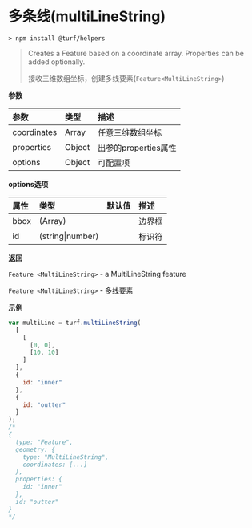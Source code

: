 # 多条线(multiLineString)

```
> npm install @turf/helpers
```

> Creates a Feature based on a coordinate array. Properties can be added optionally.
> 
> 接收三维数组坐标，创建多线要素(`Feature<MultiLineString>`)



**参数**

| 参数        | 类型   | 描述                 |
| :---------- | :----- | :------------------- |
| coordinates | Array  | 任意三维数组坐标     |
| properties  | Object | 出参的properties属性 |
| options     | Object | 可配置项             |

**options选项**

| 属性 | 类型             | 默认值 | 描述   |
| :--- | :--------------- | :----- | :----- |
| bbox | (Array)          |        | 边界框 |
| id   | (string\|number) |        | 标识符 |

**返回**

`Feature <MultiLineString>` - a MultiLineString feature

`Feature <MultiLineString>` - 多线要素

**示例**

```js
var multiLine = turf.multiLineString(
  [
    [
      [0, 0],
      [10, 10]
    ]
  ],
  {
    id: "inner"
  },
  {
    id: "outter"
  }
);
/*
{
  type: "Feature",
  geometry: {
    type: "MultiLineString",
    coordinates: [...]
  },
  properties: {
    id: "inner"
  },
  id: "outter"
}
*/
```
